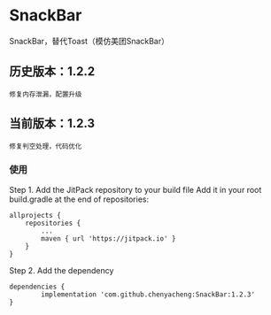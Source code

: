 # SnackBar
SnackBar，替代Toast（模仿美团SnackBar）

## 历史版本：1.2.2
    修复内存泄漏，配置升级
## 当前版本：1.2.3
    修复判空处理，代码优化

### 使用
Step 1. Add the JitPack repository to your build file
Add it in your root build.gradle at the end of repositories:

	allprojects {
		repositories {
			...
			maven { url 'https://jitpack.io' }
		}
	}

Step 2. Add the dependency

	dependencies {
	        implementation 'com.github.chenyacheng:SnackBar:1.2.3'
	}
